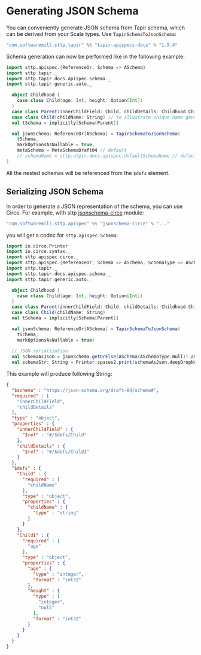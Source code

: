 # Generating JSON Schema

You can conveniently generate JSON schema from Tapir schema, which can be derived from your Scala types. Use `TapirSchemaToJsonSchema`:

```scala
"com.softwaremill.sttp.tapir" %% "tapir-apispecs-docs" % "1.5.4"
```

Schema generation can now be performed like in the following example:

```scala
import sttp.apispec.{ReferenceOr, Schema => ASchema}
import sttp.tapir._
import sttp.tapir.docs.apispec.schema._
import sttp.tapir.generic.auto._

  object Childhood {
    case class Child(age: Int, height: Option[Int])
  }
  case class Parent(innerChildField: Child, childDetails: Childhood.Child)
  case class Child(childName: String) // to illustrate unique name generation // to illustrate unique name generation
  val tSchema = implicitly[Schema[Parent]]

  val jsonSchema: ReferenceOr[ASchema] = TapirSchemaToJsonSchema(
    tSchema,
    markOptionsAsNullable = true,
    metaSchema = MetaSchemaDraft04 // default
    // schemaName = sttp.atpir.docs.apispec.defaultSchemaName // default
)
```

All the nested schemas will be referenced from the `$defs` element.

## Serializing JSON Schema
In order to generate a JSON representation of the schema, you can use Circe. For example, with sttp [jsonschema-circe](https://github.com/softwaremill/sttp-apispec) module:

```scala
"com.softwaremill.sttp.apispec" %% "jsonschema-circe" % "..."
```

you will get a codec for `sttp.apispec.Schema`:

```scala
import io.circe.Printer
import io.circe.syntax._
import sttp.apispec.circe._
import sttp.apispec.{ReferenceOr, Schema => ASchema, SchemaType => ASchemaType}
import sttp.tapir._
import sttp.tapir.docs.apispec.schema._
import sttp.tapir.generic.auto._

  object Childhood {
    case class Child(age: Int, height: Option[Int])
  }
  case class Parent(innerChildField: Child, childDetails: Childhood.Child)
  case class Child(childName: String)
  val tSchema = implicitly[Schema[Parent]]

  val jsonSchema: ReferenceOr[ASchema] = TapirSchemaToJsonSchema(
    tSchema,
    markOptionsAsNullable = true)
  
  // JSON serialization
  val schemaAsJson = jsonSchema.getOrElse(ASchema(ASchemaType.Null)).asJson
  val schemaStr: String = Printer.spaces2.print(schemaAsJson.deepDropNullValues)
```

This example will produce following String:

```json
{
  "$schema" : "https://json-schema.org/draft-04/schema#",
  "required" : [
    "innerChildField",
    "childDetails"
  ],
  "type" : "object",
  "properties" : {
    "innerChildField" : {
      "$ref" : "#/$defs/Child"
    },
    "childDetails" : {
      "$ref" : "#/$defs/Child1"
    }
  },
  "$defs" : {
    "Child" : {
      "required" : [
        "childName"
      ],
      "type" : "object",
      "properties" : {
        "childName" : {
          "type" : "string"
        }
      }
    },
    "Child1" : {
      "required" : [
        "age"
      ],
      "type" : "object",
      "properties" : {
        "age" : {
          "type" : "integer",
          "format" : "int32"
        },
        "height" : {
          "type" : [
            "integer",
            "null"
          ],
          "format" : "int32"
        }
      }
    }
  }
}
```
